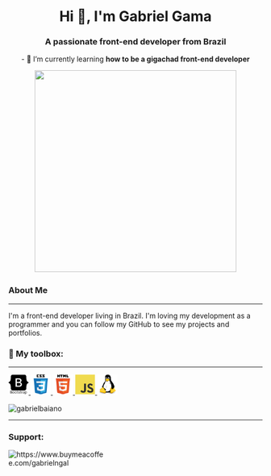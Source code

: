 <h1 align="center">Hi 👋, I'm Gabriel Gama</h1>
<h3 align="center">A passionate front-end developer from Brazil</h3>

<div align="center" display="flex">
<p> - 🌱 I’m currently learning <b>how to be a gigachad front-end developer</b> </p>
 <img width="400" height="400" src="https://cdn3.emoji.gg/emojis/7078-richardchad.gif"/>
</div>

<h3 align="left">About Me</h3>
<hr/>
<p align="left">
   I'm a front-end developer living in Brazil. I'm loving my development as a programmer and you can follow my GitHub to see my projects and portfolios.</p>


<h3 align="left">🧰  My toolbox:</h3>
<hr/>
<p align="left"> <a href="https://getbootstrap.com" target="_blank" rel="noreferrer"> <img src="https://raw.githubusercontent.com/devicons/devicon/master/icons/bootstrap/bootstrap-plain-wordmark.svg" alt="bootstrap" width="40" height="40"/> </a> <a href="https://www.w3schools.com/css/" target="_blank" rel="noreferrer"> <img src="https://raw.githubusercontent.com/devicons/devicon/master/icons/css3/css3-original-wordmark.svg" alt="css3" width="40" height="40"/> </a> <a href="https://www.w3.org/html/" target="_blank" rel="noreferrer"> <img src="https://raw.githubusercontent.com/devicons/devicon/master/icons/html5/html5-original-wordmark.svg" alt="html5" width="40" height="40"/> </a> <a href="https://developer.mozilla.org/en-US/docs/Web/JavaScript" target="_blank" rel="noreferrer"> <img src="https://raw.githubusercontent.com/devicons/devicon/master/icons/javascript/javascript-original.svg" alt="javascript" width="40" height="40"/> </a> <a href="https://www.linux.org/" target="_blank" rel="noreferrer"> <img src="https://raw.githubusercontent.com/devicons/devicon/master/icons/linux/linux-original.svg" alt="linux" width="40" height="40"/> </a> </p>
<p><img align="center" src="https://github-readme-stats.vercel.app/api/top-langs?username=gabrielbaiano&show_icons=true&locale=en&layout=compact" alt="gabrielbaiano" /></p>

<hr/>

<h3 align="left">Support:</h3>
<p><a href="https://www.buymeacoffee.com/https://www.buymeacoffee.com/gabrielngal"> <img align="left" src="https://cdn.buymeacoffee.com/buttons/v2/default-yellow.png" height="40" width="190" alt="https://www.buymeacoffee.com/gabrielngal" /></a></p><br><br>

